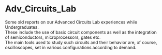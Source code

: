 # Adv_Circuits_Lab
Some old reports on our Advanced Circuits Lab experiences while Undergraduates.\
These include the use of basic circuit components as well as the integration of semiconductors, microprocessors, gates etc.\
The main tools used to study such circuits and their behavior are, of course, oscilloscopes, set in various configurations according to demand.
